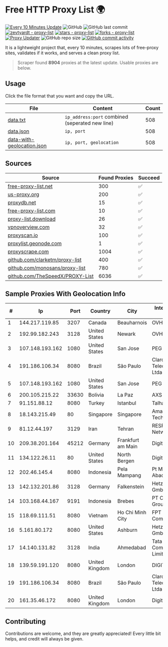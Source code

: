 
# Free HTTP Proxy List 🌍

[![Every 10 Minutes Update](https://github.com/mertguvencli/http-proxy-list/actions/workflows/main.yml/badge.svg?branch=main)](https://github.com/mertguvencli/http-proxy-list/actions/workflows/main.yml)
![GitHub](https://img.shields.io/github/license/mertguvencli/http-proxy-list)
![GitHub last commit](https://img.shields.io/github/last-commit/mertguvencli/http-proxy-list)
[![zevtyardt - proxy-list](https://img.shields.io/static/v1?label=zevtyardt&message=proxy-list&color=blue&logo=github)](https://github.com/zevtyardt/proxy-list "Go to GitHub repo")
[![stars - proxy-list](https://img.shields.io/github/stars/zevtyardt/proxy-list?style=social)](https://github.com/zevtyardt/proxy-list)
[![forks - proxy-list](https://img.shields.io/github/forks/zevtyardt/proxy-list?style=social)](https://github.com/zevtyardt/proxy-list)
[![Proxy Updater](https://github.com/zevtyardt/proxy-list/workflows/Proxy%20Updater/badge.svg)](https://github.com/zevtyardt/proxy-list/actions?query=workflow:"Proxy+Updater")
![GitHub repo size](https://img.shields.io/github/repo-size/zevtyardt/proxy-list)
[![GitHub commit activity](https://img.shields.io/github/commit-activity/m/zevtyardt/proxy-list?logo=commits)](https://github.com/zevtyardt/proxy-list/commits/main)

It is a lightweight project that, every 10 minutes, scrapes lots of free-proxy sites, validates if it works, and serves a clean proxy list.

> Scraper found **8904** proxies at the latest update. Usable proxies are below.

## Usage

Click the file format that you want and copy the URL.

|File|Content|Count|
|----|-------|-----|
|[data.txt](https://raw.githubusercontent.com/mertguvencli/http-proxy-list/main/proxy-list/data.txt)|`ip_address:port` combined (seperated new line)|508|
|[data.json](https://raw.githubusercontent.com/mertguvencli/http-proxy-list/main/proxy-list/data.json)|`ip, port`|508|
|[data-with-geolocation.json](https://raw.githubusercontent.com/mertguvencli/http-proxy-list/main/proxy-list/data-with-geolocation.json)|`ip, port, geolocation`|508|

## Sources

|Source|Found Proxies|Succeed|
|------|-------------|-------|
|[free-proxy-list.net](https://free-proxy-list.net)|300|✅|
|[us-proxy.org](https://www.us-proxy.org)|200|✅|
|[proxydb.net](http://proxydb.net)|15|✅|
|[free-proxy-list.com](https://free-proxy-list.com/?page=&port=&type%5B%5D=http&type%5B%5D=https&up_time=0&search=Search)|10|✅|
|[proxy-list.download](https://www.proxy-list.download/HTTP)|26|✅|
|[vpnoverview.com](https://vpnoverview.com/privacy/anonymous-browsing/free-proxy-servers)|32|✅|
|[proxyscan.io](https://www.proxyscan.io)|100|✅|
|[proxylist.geonode.com](https://proxylist.geonode.com/api/proxy-list?limit=300&page=1&sort_by=lastChecked&sort_type=desc&protocols=http,https)|1|✅|
|[proxyscrape.com](https://api.proxyscrape.com/v2/?request=displayproxies&protocol=http&timeout=10000&country=all&ssl=all&anonymity=all)|1004|✅|
|[github.com/clarketm/proxy-list](https://raw.githubusercontent.com/clarketm/proxy-list/master/proxy-list-raw.txt)|400|✅|
|[github.com/monosans/proxy-list](https://raw.githubusercontent.com/monosans/proxy-list/main/proxies/http.txt)|780|✅|
|[github.com/TheSpeedX/PROXY-List](https://raw.githubusercontent.com/TheSpeedX/PROXY-List/master/http.txt)|6036|✅|


## Sample Proxies With Geolocation Info

|#|Ip|Port|Country|City|Internet Service Provider|
|-|--|----|-------|----|-------------------------|
|1|144.217.119.85|3207|Canada|Beauharnois|OVH Hosting|
|2|192.99.182.243|3128|United States|Newark|OVH Hosting|
|3|107.148.193.162|1080|United States|San Jose|PEG TECH INC|
|4|191.186.106.34|8080|Brazil|São Paulo|Claro NXT Telecomunicacoes Ltda|
|5|107.148.193.162|1080|United States|San Jose|PEG TECH INC|
|6|200.105.215.22|33630|Bolivia|La Paz|AXS Bolivia S. A.|
|7|91.151.88.12|8080|Turkey|Istanbul|Talha Bogaz|
|8|18.143.215.49|80|Singapore|Singapore|Amazon Technologies Inc.|
|9|81.12.44.197|3129|Iran|Tehran|RESPINA Networks|
|10|209.38.201.164|45212|Germany|Frankfurt am Main|DigitalOcean, LLC|
|11|134.122.26.11|80|United States|North Bergen|DigitalOcean, LLC|
|12|202.46.145.4|8080|Indonesia|Pela Mampang|Pt Mithaharum Abadi|
|13|142.132.201.86|3128|Germany|Falkenstein|Hetzner Online GmbH|
|14|103.168.44.167|9191|Indonesia|Brebes|PT CYB Media Group|
|15|118.69.111.51|8080|Vietnam|Ho Chi Minh City|FPT Telecom Company|
|16|5.161.80.172|8080|United States|Ashburn|Hetzner Online GmbH|
|17|14.140.131.82|3128|India|Ahmedabad|Tata Communications Limited|
|18|139.59.191.120|8080|United Kingdom|London|DIGITALOCEAN|
|19|191.186.106.34|8080|Brazil|São Paulo|Claro NXT Telecomunicacoes Ltda|
|20|161.35.46.172|8080|United Kingdom|London|DigitalOcean, LLC|



## Contributing

Contributions are welcome, and they are greatly appreciated! Every
little bit helps, and credit will always be given.

